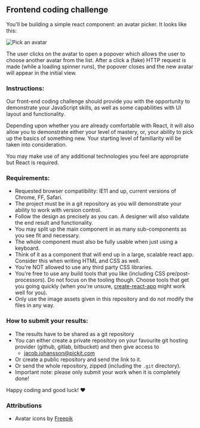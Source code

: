 ## Frontend coding challenge

You'll be building a simple react component: an avatar picker. It looks like this:

![Pick an avatar](https://github.com/pickit-dev/react-coding-challenge/blob/master/avatar_picker.gif)

The user clicks on the avatar to open a popover which allows the user to choose another avatar from the list. After a click a (fake) HTTP request is made (while a loading spinner runs), the popover closes and the new avatar will appear in the initial view.

### Instructions:

Our front-end coding challenge should provide you with the opportunity to demonstrate your JavaScript skills, as well as some capabilities with UI layout and functionality.

Depending upon whether you are already comfortable with React, it will also allow you to demonstrate either your level of mastery, or, your ability to pick up the basics of something new. Your starting level of familiarity will be taken into consideration.

You may make use of any additional technologies you feel are appropriate but React is required.

### Requirements:

* Requested browser compatibility: IE11 and up, current versions of Chrome, FF, Safari.
* The project must be in a git repository as you will demonstrate your ability to work with version control.
* Follow the design as precisely as you can. A designer will also validate the end result and functionality.
* You may split up the main component in as many sub-components as you see fit and necessary.
* The whole component must also be fully usable when just using a keyboard.
* Think of it as a component that will end up in a large, scalable react app. Consider this when writing HTML and CSS as well.
* You're NOT allowed to use any third party CSS libraries.
* You're free to use any build tools that you like (including CSS pre/post-processors). Do not focus on the tooling though. Choose tools that get you going quickly (when you're unsure, [create-react-app](https://github.com/facebookincubator/create-react-app/) might work well for you).
* Only use the image assets given in this repository and do not modify the files in any way.

### How to submit your results:

* The results have to be shared as a git repository
* You can either create a private repository on your favourite git hosting provider (github, gitlab, bitbucket) and then give access to
  * jacob.johansson@pickit.com
* Or create a public repository and send the link to it.
* Or send the whole repository, zipped (including the `.git` directory).
* Important note: please only submit your work when it is completely done!

Happy coding and good luck! :heart:


### Attributions

* Avatar icons by <a href="http://www.freepik.com/free-photos-vectors/people">Freepik</a>
